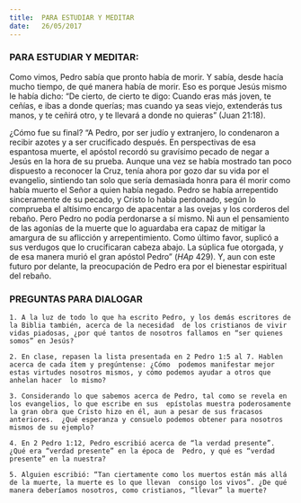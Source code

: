 ```yaml
---
title:  PARA ESTUDIAR Y MEDITAR
date:   26/05/2017
---
```


### PARA ESTUDIAR Y MEDITAR: 

Como vimos, Pedro sabía que pronto había de morir. Y sabía, desde hacía mucho tiempo, de qué manera había  de morir. Eso es porque Jesús mismo le había dicho: “De cierto, de cierto te digo: Cuando eras más joven, te  ceñías, e ibas a donde querías; mas cuando ya seas viejo, extenderás tus manos, y te ceñirá otro, y te llevará a  donde no quieras” (Juan 21:18). 

¿Cómo fue su final?
“A Pedro, por ser judío y extranjero, lo condenaron a recibir azotes y a ser crucificado después. En perspectivas  de esa espantosa muerte, el apóstol recordó su gravísimo pecado de negar a Jesús en la hora de su prueba.  Aunque una vez se había mostrado tan poco dispuesto a reconocer la Cruz, tenía ahora por gozo dar su vida por  el evangelio, sintiendo tan solo que sería demasiada honra para él morir como había muerto el Señor a quien  había negado. Pedro se había arrepentido sinceramente de su pecado, y Cristo lo había perdonado, según lo  comprueba el altísimo encargo de apacentar a las ovejas y los corderos del rebaño. Pero Pedro no podía  perdonarse a sí mismo. Ni aun el pensamiento de las agonías de la muerte que lo aguardaba era capaz de  mitigar la amargura de su aflicción y arrepentimiento. Como último favor, suplicó a sus verdugos que lo  crucificaran cabeza abajo. La súplica fue otorgada, y de esa manera murió el gran apóstol Pedro” (*HAp* 429). Y,  aun con este futuro por delante, la preocupación de Pedro era por el bienestar espiritual del rebaño. 

### PREGUNTAS PARA DIALOGAR

`1. A la luz de todo lo que ha escrito Pedro, y los demás escritores de la Biblia también, acerca de la necesidad  de los cristianos de vivir vidas piadosas, ¿por qué tantos de nosotros fallamos en “ser quienes somos” en Jesús?`
 
`2. En clase, repasen la lista presentada en 2 Pedro 1:5 al 7. Hablen acerca de cada ítem y pregúntense: ¿Cómo  podemos manifestar mejor estas virtudes nosotros mismos, y cómo podemos ayudar a otros que anhelan hacer  lo mismo?`
 
`3. Considerando lo que sabemos acerca de Pedro, tal como se revela en los evangelios, lo que escribe en sus  epístolas muestra poderosamente la gran obra que Cristo hizo en él, aun a pesar de sus fracasos anteriores.  ¿Qué esperanza y consuelo podemos obtener para nosotros mismos de su ejemplo?`
 
`4. En 2 Pedro 1:12, Pedro escribió acerca de “la verdad presente”. ¿Qué era “verdad presente” en la época de  Pedro, y qué es “verdad presente” en la nuestra?`

`5. Alguien escribió: “Tan ciertamente como los muertos están más allá de la muerte, la muerte es lo que llevan  consigo los vivos”. ¿De qué manera deberíamos nosotros, como cristianos, “llevar” la muerte?`